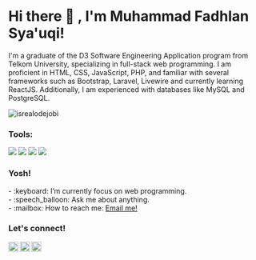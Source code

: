 # <summary><strong>Hi there :wave: , I'm Muhammad Fadhlan Sya'uqi!</strong></summary>
I'm a graduate of the D3 Software Engineering Application program from Telkom University, specializing in full-stack web programming. I am proficient in HTML, CSS, JavaScript, PHP, and familiar with several frameworks such as Bootstrap, Laravel, Livewire and currently learning ReactJS. Additionally, I am experienced with databases like MySQL and PostgreSQL.

<p align="left"> <img src="https://komarev.com/ghpvc/?username=goonesmile&label=Profile%20views&color=0e75b6&style=flat" alt="isrealodejobi" />
</p>

### <summary><strong>Tools:</strong></summary>
<p>
    <img src="https://img.shields.io/badge/Text%20Editor-Visual%20Studio%20Code-blue?&logo=visual%20studio%20code&logoColor=blue" />
     <img src="https://img.shields.io/badge/Code-PHP-green?&logo=php&logoColor=%777BB4" />
    <img src="https://img.shields.io/badge/Framework-Laravel-green?&logo=laravel&logoColor=%23FF2D20" />
    <img src="https://img.shields.io/badge/Library-Livewire-green?&logo=livewire&logoColor=%4E56A6" />
</p>


### <summary><strong>Yosh!</strong></summary>
<p>
    - :keyboard: I’m currently focus on web programming. </br>
    - :speech_balloon: Ask me about anything.</br>
    - :mailbox: How to reach me: <a href="mailto:adhansyauqi@gmail.com">Email me!</a>  </br>
<p>
 
### <summary><strong>Let's connect!</strong></summary>
<a href="https://twitter.com/yours">
  <img align="left" alt="Goo's Twitter" width="20px" src="https://simpleicons.now.sh/twitter/495f7e" />
</a>
<a href="https://www.instagram.com/yours/">
  <img align="left" alt="Goo's Instagram" width="20px" src="https://simpleicons.now.sh/instagram/495f7e" />
</a>
<a href="https://yours.com/">
  <img align="left" alt="Goo's Blog" width="20px" src="https://simpleicons.now.sh/blogger/495f7e" />
</a>
